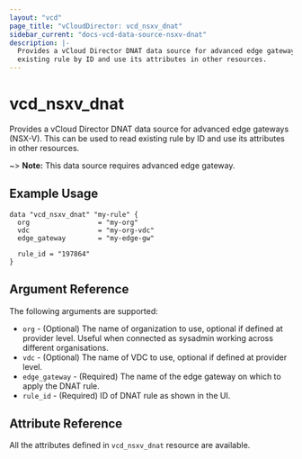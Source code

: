 ```yaml
---
layout: "vcd"
page_title: "vCloudDirector: vcd_nsxv_dnat"
sidebar_current: "docs-vcd-data-source-nsxv-dnat"
description: |-
  Provides a vCloud Director DNAT data source for advanced edge gateways (NSX-V). This can be used to read
  existing rule by ID and use its attributes in other resources.
---
```


# vcd\_nsxv\_dnat

Provides a vCloud Director DNAT data source for advanced edge gateways (NSX-V). This can be used to
read existing rule by ID and use its attributes in other resources.

~> **Note:** This data source requires advanced edge gateway.

## Example Usage

```hcl
data "vcd_nsxv_dnat" "my-rule" {
  org                 = "my-org"
  vdc                 = "my-org-vdc"
  edge_gateway        = "my-edge-gw"

  rule_id = "197864"
}
```

## Argument Reference

The following arguments are supported:

* `org` - (Optional) The name of organization to use, optional if defined at provider level. Useful when connected as sysadmin working across different organisations.
* `vdc` - (Optional) The name of VDC to use, optional if defined at provider level.
* `edge_gateway` - (Required) The name of the edge gateway on which to apply the DNAT rule.
* `rule_id` - (Required) ID of DNAT rule as shown in the UI.

## Attribute Reference

All the attributes defined in `vcd_nsxv_dnat` resource are available.
